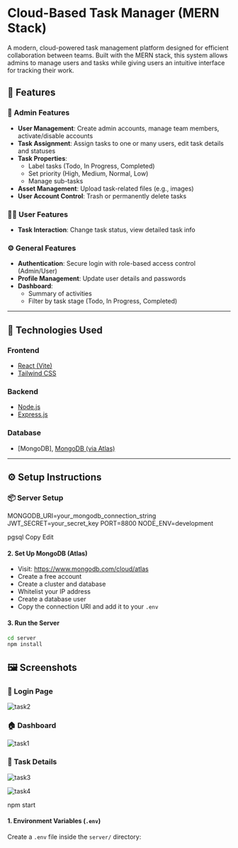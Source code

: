 #  Cloud-Based Task Manager (MERN Stack)

A modern, cloud-powered task management platform designed for efficient collaboration between teams. Built with the MERN stack, this system allows admins to manage users and tasks while giving users an intuitive interface for tracking their work.



## 🚀 Features

### 👑 Admin Features
- **User Management**: Create admin accounts, manage team members, activate/disable accounts
- **Task Assignment**: Assign tasks to one or many users, edit task details and statuses
- **Task Properties**:
  - Label tasks (Todo, In Progress, Completed)
  - Set priority (High, Medium, Normal, Low)
  - Manage sub-tasks
- **Asset Management**: Upload task-related files (e.g., images)
- **User Account Control**: Trash or permanently delete tasks

### 🙋‍♀️ User Features
- **Task Interaction**: Change task status, view detailed task info


### ⚙️ General Features
- **Authentication**: Secure login with role-based access control (Admin/User)
- **Profile Management**: Update user details and passwords
- **Dashboard**:
  - Summary of activities
  - Filter by task stage (Todo, In Progress, Completed)

---

## 🧰 Technologies Used

### Frontend
- [React (Vite)](https://vitejs.dev/)
- [Tailwind CSS](https://tailwindcss.com/)

### Backend
- [Node.js](https://nodejs.org/)
- [Express.js](https://expressjs.com/)

### Database
- [MongoDB],  [MongoDB (via Atlas)](https://www.mongodb.com/cloud/atlas)

---

## ⚙️ Setup Instructions

### 📦 Server Setup
MONGODB_URI=your_mongodb_connection_string
JWT_SECRET=your_secret_key
PORT=8800
NODE_ENV=development

pgsql
Copy
Edit

#### 2. Set Up MongoDB (Atlas)
- Visit: https://www.mongodb.com/cloud/atlas
- Create a free account
- Create a cluster and database
- Whitelist your IP address
- Create a database user
- Copy the connection URI and add it to your `.env`

#### 3. Run the Server

```bash
cd server
npm install

```

## 🖼 Screenshots

### 🔐 Login Page

![task2](https://github.com/user-attachments/assets/6c6f5aed-43a9-42a3-8582-662316edfd4a)


### 🏠 Dashboard

![task1](https://github.com/user-attachments/assets/0f468d22-ee3d-4028-90aa-8fda64326251)



### 🧩 Task Details

![task3](https://github.com/user-attachments/assets/81346297-27b8-44f2-ad2c-96f6f1e1ec1a)

![task4](https://github.com/user-attachments/assets/11c50501-c6be-4d05-8ecf-0865a7de1ed8)


npm start
#### 1. Environment Variables (`.env`)
Create a `.env` file inside the `server/` directory:




